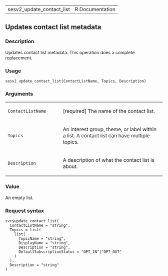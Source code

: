 <table style="width: 100%;">
<tbody>
<tr class="odd">
<td>sesv2_update_contact_list</td>
<td style="text-align: right;">R Documentation</td>
</tr>
</tbody>
</table>

## Updates contact list metadata

### Description

Updates contact list metadata. This operation does a complete
replacement.

### Usage

    sesv2_update_contact_list(ContactListName, Topics, Description)

### Arguments

<table>
<colgroup>
<col style="width: 35%" />
<col style="width: 65%" />
</colgroup>
<tbody>
<tr class="odd">
<td><code
id="sesv2_update_contact_list_:_ContactListName">ContactListName</code></td>
<td><p>[required] The name of the contact list.</p></td>
</tr>
<tr class="even">
<td><code id="sesv2_update_contact_list_:_Topics">Topics</code></td>
<td><p>An interest group, theme, or label within a list. A contact list
can have multiple topics.</p></td>
</tr>
<tr class="odd">
<td><code
id="sesv2_update_contact_list_:_Description">Description</code></td>
<td><p>A description of what the contact list is about.</p></td>
</tr>
</tbody>
</table>

### Value

An empty list.

### Request syntax

    svc$update_contact_list(
      ContactListName = "string",
      Topics = list(
        list(
          TopicName = "string",
          DisplayName = "string",
          Description = "string",
          DefaultSubscriptionStatus = "OPT_IN"|"OPT_OUT"
        )
      ),
      Description = "string"
    )
